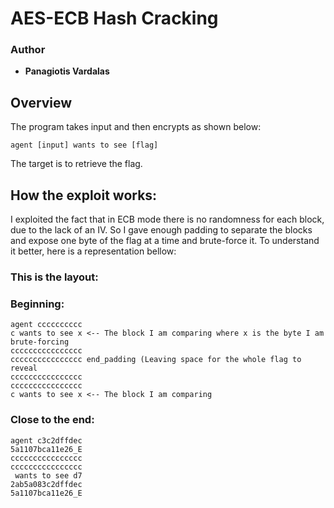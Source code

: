 # AES-ECB Hash Cracking


### Author

- **Panagiotis Vardalas**

## Overview

The program takes input and then encrypts as shown below:
```
agent [input] wants to see [flag]
```
The target is to retrieve the flag.

## How the exploit works:

I exploited the fact that in ECB mode there is no randomness for each block, due to the lack of an IV. So I gave enough padding to separate the blocks and expose one byte of the flag at a time and brute-force it.
To understand it better, here is a representation bellow:

### This is the layout:
### Beginning:
```
agent cccccccccc 
c wants to see x <-- The block I am comparing where x is the byte I am brute-forcing
cccccccccccccccc
cccccccccccccccc end_padding (Leaving space for the whole flag to reveal
cccccccccccccccc
cccccccccccccccc
c wants to see x <-- The block I am comparing
```
### Close to the end:
```
agent c3c2dffdec
5a1107bca11e26_E
cccccccccccccccc
cccccccccccccccc
 wants to see d7
2ab5a083c2dffdec
5a1107bca11e26_E
```
